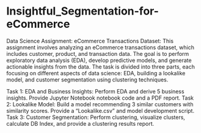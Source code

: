 # Insightful_Segmentation-for-eCommerce
Data Science Assignment: eCommerce Transactions Dataset:
This assignment involves analyzing an eCommerce transactions dataset, which includes customer, product, and transaction data. The goal is to perform exploratory data analysis (EDA), develop predictive models, and generate actionable insights from the data. The task is divided into three parts, each focusing on different aspects of data science: EDA, building a lookalike model, and customer segmentation using clustering techniques.

Task 1: EDA and Business Insights: Perform EDA and derive 5 business insights. Provide Jupyter Notebook notebook code and a PDF report.
Task 2: Lookalike Model: Build a model recommending 3 similar customers with similarity scores. Provide a “Lookalike.csv” and model development script.
Task 3: Customer Segmentation: Perform clustering, visualize clusters, calculate DB Index, and provide a clustering results report.
